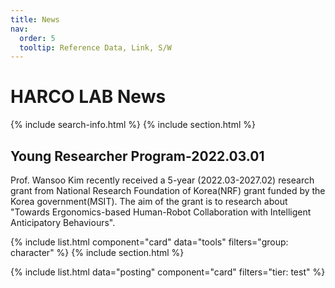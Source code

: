 ```yaml
---
title: News
nav:
  order: 5
  tooltip: Reference Data, Link, S/W
---
```


# <i class="fas fa-tools"></i> HARCO LAB News
{% include search-info.html %}
{% include section.html %}

## Young Researcher Program-2022.03.01

Prof. Wansoo Kim recently received a 5-year (2022.03-2027.02) research grant from National Research Foundation of Korea(NRF) grant funded by the Korea government(MSIT). The aim of the grant is to research about "Towards Ergonomics-based Human-Robot Collaboration with Intelligent Anticipatory Behaviours". 

<!-- data/tools.yaml -->
{% include list.html component="card" data="tools" filters="group: character" %} 
{% include section.html %}


{%
  include list.html
  data="posting"
  component="card"
  filters="tier: test" 
%}

<!-- ## News Name

Example List
{% include list.html component="card" data="tools" filters="group: previous" %}

{% include section.html %}

## Site or Datas

{% include list.html component="card" data="tools" filters="group: others" %} -->
